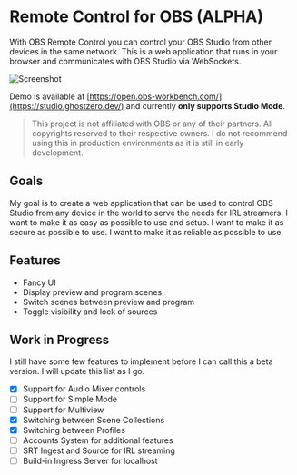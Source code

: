 # Remote Control for OBS (ALPHA)

With OBS Remote Control you can control your OBS Studio from other devices in the same network. This is a web
application that runs in your browser and communicates with OBS Studio via WebSockets.

![Screenshot](docs/screenshots/chrome_tejCpT9xIB.gif)

Demo is available at [https://open.obs-workbench.com/](https://studio.ghostzero.dev/) and currently **only
supports Studio Mode**.

> This project is not affiliated with OBS or any of their partners. All copyrights reserved to their respective owners.
> I do not recommend using this in production environments as it is still in early development.

## Goals

My goal is to create a web application that can be used to control OBS Studio from any device in the world to serve the
needs for IRL streamers. I want to make it as easy as possible to use and setup. I want to make it as secure as possible
to use. I want to make it as reliable as possible to use.

## Features

- Fancy UI
- Display preview and program scenes
- Switch scenes between preview and program
- Toggle visibility and lock of sources

## Work in Progress

I still have some few features to implement before I can call this a beta version. I will update this list as I go.

- [x] Support for Audio Mixer controls
- [ ] Support for Simple Mode
- [ ] Support for Multiview
- [x] Switching between Scene Collections
- [x] Switching between Profiles
- [ ] Accounts System for additional features
- [ ] SRT Ingest and Source for IRL streaming
- [ ] Build-in Ingress Server for localhost
